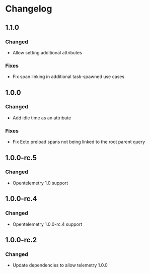 # Changelog

## 1.1.0

### Changed

* Allow setting additional attributes

### Fixes

* Fix span linking in additional task-spawned use cases

## 1.0.0

### Changed

* Add idle time as an attribute

### Fixes

* Fix Ecto preload spans not being linked to the root parent query

## 1.0.0-rc.5

### Changed

* Opentelemetry 1.0 support

## 1.0.0-rc.4

### Changed

* Opentelemetry 1.0.0-rc.4 support

## 1.0.0-rc.2

### Changed

* Update dependencies to allow telemetry 1.0.0

